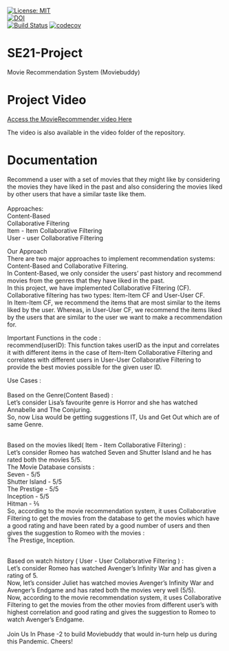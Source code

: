 [![License: MIT](https://img.shields.io/badge/License-MIT-yellow.svg)](https://opensource.org/licenses/MIT)</br>
[![DOI](https://zenodo.org/badge/DOI/10.5281/zenodo.4127507.svg)](https://doi.org/10.5281/zenodo.4127507)</br>
[![Build Status](https://travis-ci.com/git-ankit/MovieRecommender.svg?branch=master)](https://travis-ci.com/git-ankit/MovieRecommender)
[![codecov](https://codecov.io/gh/git-ankit/MovieRecommender/branch/master/graph/badge.svg?token=8K0VL8106C)](undefined)

# SE21-Project</br>
Movie Recommendation System (Moviebuddy)

# Project Video</br>
[Access the MovieRecommender video Here](https://youtu.be/OSjpryqI1RQ)

The video is also available in the video folder of the repository.
# Documentation</br>
Recommend a user with a set of movies that they might like by considering the movies they have liked in the past and also considering the movies liked by other users that have a similar taste like them.</br>
</br>
Approaches:</br>
Content-Based</br>
Collaborative Filtering</br>
Item - Item Collaborative Filtering</br>
User - user Collaborative Filtering</br>

Our Approach</br>
There are two major approaches to implement recommendation systems: Content-Based and Collaborative Filtering.</br>
In Content-Based, we only consider the users’ past history and recommend movies from the genres that they have liked in the past.</br> 
In this project, we have implemented Collaborative Filtering (CF). Collaborative filtering has two types: Item-Item CF and User-User CF.</br> 
In Item-Item CF, we recommend the items that are most similar to the items liked by the user. Whereas, in User-User CF, we recommend the items liked by the users that are similar to the user we want to make a recommendation for.</br>

Important Functions in the code :</br>
recommend(userID): This function takes userID as the input and correlates it with different items in the case of Item-Item Collaborative Filtering and correlates with different users in User-User Collaborative Filtering to provide the best movies possible for the given user ID.</br>


Use Cases :</br>
</br>
Based on the Genre(Content Based) :</br>
Let’s consider Lisa’s favourite genre is Horror and she has watched Annabelle and The Conjuring.</br>
So, now Lisa would be getting suggestions IT, Us and Get Out which are of  same Genre.</br>

</br>
Based on the movies liked( Item - Item Collaborative Filtering) :</br>
Let’s consider Romeo has watched Seven and Shutter Island and he has rated both the movies 5/5.</br>
The Movie Database consists :</br>
Seven - 5/5</br>
Shutter Island - 5/5</br>
The Prestige - 5/5</br>
Inception - 5/5</br>
Hitman - ⅖</br>
So, according to the movie recommendation system, it uses Collaborative Filtering to get the movies from the database to get the movies which have a good rating and have been rated by a good number of users and then gives the suggestion to Romeo with the movies :</br>
The Prestige, Inception.</br>
</br>

Based on watch history ( User - User Collaborative Filtering ) :</br>
Let’s consider Romeo has watched Avenger’s Infinity War and has given a rating of 5.</br>
Now, let’s consider Juliet has watched movies Avenger’s Infinity War and Avenger’s Endgame and has rated both the movies very well (5/5).</br>
Now, according to the movie recommendation system, it uses Collaborative Filtering to get the movies from the other movies from different user’s with highest correlation and good rating and gives the suggestion to Romeo to watch Avenger’s Endgame.</br>
</br>
Join Us In Phase -2 to build Moviebuddy that would in-turn help us during this Pandemic. Cheers!</br>

